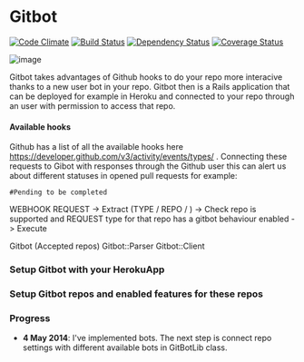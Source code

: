 Gitbot
===========
[![Code Climate](https://codeclimate.com/github/pepibumur/gitbot.png)](https://codeclimate.com/github/pepibumur/gitbot)
[![Build Status](https://travis-ci.org/pepibumur/gitbot.svg?branch=master)](https://travis-ci.org/pepibumur/gitbot)
[![Dependency Status](https://gemnasium.com/pepibumur/gitbot.svg)](https://gemnasium.com/pepibumur/gitbot)
[![Coverage Status](https://coveralls.io/repos/pepibumur/gitbot/badge.png)](https://coveralls.io/r/pepibumur/gitbot)

![image](http://cl.ly/image/1j0f1S0B2X3S/cat.png)

Gitbot takes advantages of Github hooks to do your repo more interacive thanks to a new user bot in your repo. Gitbot then is a Rails application that can be deployed for example in Heroku and connected to your repo through an user with permission to access that repo.

#### Available hooks
Github has a list of all the available hooks here https://developer.github.com/v3/activity/events/types/ . Connecting these requests to Gibot with responses through the Github user this can alert us about different statuses in opened pull requests for example:

```
#Pending to be completed
```


WEBHOOK REQUEST -> Extract (TYPE / REPO / ) -> Check repo is supported and REQUEST type for that repo has a gitbot behaviour enabled -> Execute

Gitbot (Accepted repos)
Gitbot::Parser
Gitbot::Client


### Setup Gitbot with your HerokuApp

### Setup Gitbot repos and enabled features for these repos


### Progress
- **4 May 2014**: I've implemented bots. The next step is connect repo settings with different available bots in GitBotLib class.